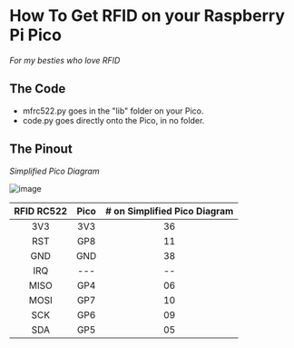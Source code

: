 # How To Get RFID on your Raspberry Pi Pico
*For my besties who love RFID*

## The Code
- mfrc522.py goes in the "lib" folder on your Pico.
- code.py goes directly onto the Pico, in no folder.

## The Pinout
*Simplified Pico Diagram*

![image](https://user-images.githubusercontent.com/87877397/168765322-e54c4797-dac0-4a39-9159-922dfad77c69.png)


|RFID RC522 | Pico| # on Simplified Pico Diagram |
|:---:| :---:| :---: |
|3V3 | 3V3| 36|
|RST|GP8| 11 |
|GND|GND| 38 |
|IRQ| *---*| *--* |
|MISO| GP4| 06|
|MOSI| GP7| 10 |
|SCK|GP6| 09 |
|SDA|GP5| 05 |

